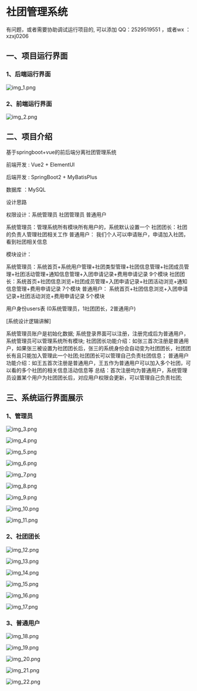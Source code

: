 # 社团管理系统

有问题，或者需要协助调试运行项目的, 可以添加 QQ：2529519551 ，或者wx ：xzxj0206

## 一、项目运行界面

### 1、后端运行界面

![img_1.png](imgs/img_1.png)

### 2、前端运行界面

![img_2.png](imgs/img_2.png)

## 二、项目介绍

基于springboot+vue的前后端分离社团管理系统

前端开发 : Vue2 + ElementUl

后端开发 : SpringBoot2 + MyBatisPlus

数据库 ：MySQL

设计思路

权限设计：系统管理员 社团管理员 普通用户

系统管理员：管理系统所有模块所有用户的，系统默认设置一个
社团团长：社团的负责人管理社团相关工作
普通用户： 我们个人可以申请账户，申请加入社团，看到社团相关信息

模块设计：

系统管理员：系统首页+系统用户管理+社团类型管理+社团信息管理+社团成员管理+社团活动管理+通知信息管理+入团申请记录+费用申请记录 9个模块
社团团长：系统首页+社团信息浏览+社团成员管理+入团申请记录+社团活动浏览+通知信息管理+费用申请记录 7个模块
普通用户： 系统首页+社团信息浏览+入团申请记录+社团活动浏览+费用申请记录 5个模块

用户身份users表
(0系统管理员，1社团团长，2普通用户)

[系统设计逻辑讲解]

系统管理员账户是初始化数据;
系统登录界面可以注册，注册完成后为普通用户，系统管理员可以管理系统所有模块;
社团团长功能介绍：如张三首次注册是普通用户，如果张三被设置为社团团长后，张三的系统身份会自动变为社团团长，社团团长有且只能加入管理此一个社团;社团团长可以管理自己负责社团信息；
普通用户功能介绍：如王五首次注册是普通用户，王五作为普通用户可以加入多个社团，可以看的多个社团的相关信息活动信息等
总结：首次注册均为普通用户，系统管理员设置某个用户为社团团长后，对应用户权限会更新，可以管理自己负责社团;

## 三、系统运行界面展示

### 1、管理员

![img_3.png](imgs/img_3.png)

![img_4.png](imgs/img_4.png)

![img_5.png](imgs/img_5.png)

![img_6.png](imgs/img_6.png)

![img_7.png](imgs/img_7.png)

![img_8.png](imgs/img_8.png)

![img_9.png](imgs/img_9.png)

![img_10.png](imgs/img_10.png)

![img_11.png](imgs/img_11.png)

### 2、社团团长

![img_12.png](imgs/img_12.png)

![img_13.png](imgs/img_13.png)

![img_14.png](imgs/img_14.png)

![img_15.png](imgs/img_15.png)

![img_16.png](imgs/img_16.png)

![img_17.png](imgs/img_17.png)

### 3、普通用户

![img_18.png](imgs/img_18.png)

![img_19.png](imgs/img_19.png)

![img_20.png](imgs/img_20.png)

![img_21.png](imgs/img_21.png)

![img_22.png](imgs/img_22.png)
